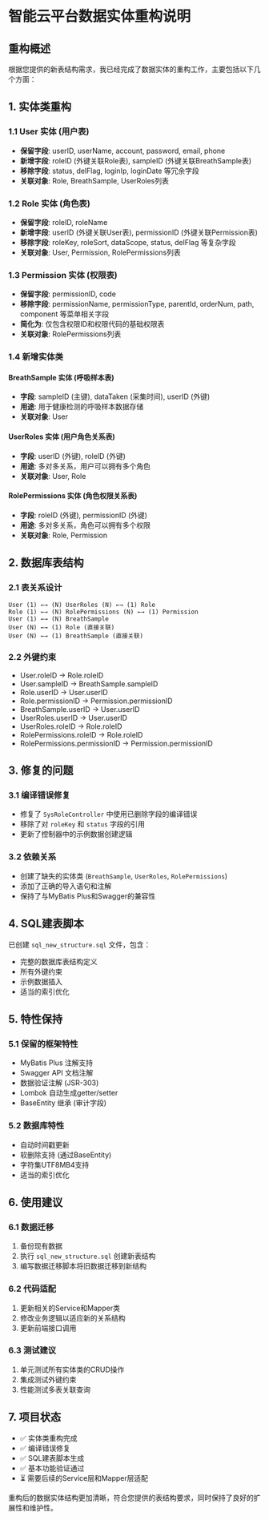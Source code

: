 # 智能云平台数据实体重构说明

## 重构概述

根据您提供的新表结构需求，我已经完成了数据实体的重构工作，主要包括以下几个方面：

## 1. 实体类重构

### 1.1 User 实体 (用户表)
- **保留字段**: userID, userName, account, password, email, phone
- **新增字段**: roleID (外键关联Role表), sampleID (外键关联BreathSample表)
- **移除字段**: status, delFlag, loginIp, loginDate 等冗余字段
- **关联对象**: Role, BreathSample, UserRoles列表

### 1.2 Role 实体 (角色表)
- **保留字段**: roleID, roleName
- **新增字段**: userID (外键关联User表), permissionID (外键关联Permission表)
- **移除字段**: roleKey, roleSort, dataScope, status, delFlag 等复杂字段
- **关联对象**: User, Permission, RolePermissions列表

### 1.3 Permission 实体 (权限表)
- **保留字段**: permissionID, code
- **移除字段**: permissionName, permissionType, parentId, orderNum, path, component 等菜单相关字段
- **简化为**: 仅包含权限ID和权限代码的基础权限表
- **关联对象**: RolePermissions列表

### 1.4 新增实体类

#### BreathSample 实体 (呼吸样本表)
- **字段**: sampleID (主键), dataTaken (采集时间), userID (外键)
- **用途**: 用于健康检测的呼吸样本数据存储
- **关联对象**: User

#### UserRoles 实体 (用户角色关系表)
- **字段**: userID (外键), roleID (外键)
- **用途**: 多对多关系，用户可以拥有多个角色
- **关联对象**: User, Role

#### RolePermissions 实体 (角色权限关系表)
- **字段**: roleID (外键), permissionID (外键)
- **用途**: 多对多关系，角色可以拥有多个权限
- **关联对象**: Role, Permission

## 2. 数据库表结构

### 2.1 表关系设计
```
User (1) ←→ (N) UserRoles (N) ←→ (1) Role
Role (1) ←→ (N) RolePermissions (N) ←→ (1) Permission
User (1) ←→ (N) BreathSample
User (N) ←→ (1) Role (直接关联)
User (N) ←→ (1) BreathSample (直接关联)
```

### 2.2 外键约束
- User.roleID → Role.roleID
- User.sampleID → BreathSample.sampleID
- Role.userID → User.userID
- Role.permissionID → Permission.permissionID
- BreathSample.userID → User.userID
- UserRoles.userID → User.userID
- UserRoles.roleID → Role.roleID
- RolePermissions.roleID → Role.roleID
- RolePermissions.permissionID → Permission.permissionID

## 3. 修复的问题

### 3.1 编译错误修复
- 修复了 `SysRoleController` 中使用已删除字段的编译错误
- 移除了对 `roleKey` 和 `status` 字段的引用
- 更新了控制器中的示例数据创建逻辑

### 3.2 依赖关系
- 创建了缺失的实体类 (`BreathSample`, `UserRoles`, `RolePermissions`)
- 添加了正确的导入语句和注解
- 保持了与MyBatis Plus和Swagger的兼容性

## 4. SQL建表脚本

已创建 `sql_new_structure.sql` 文件，包含：
- 完整的数据库表结构定义
- 所有外键约束
- 示例数据插入
- 适当的索引优化

## 5. 特性保持

### 5.1 保留的框架特性
- MyBatis Plus 注解支持
- Swagger API 文档注解
- 数据验证注解 (JSR-303)
- Lombok 自动生成getter/setter
- BaseEntity 继承 (审计字段)

### 5.2 数据库特性
- 自动时间戳更新
- 软删除支持 (通过BaseEntity)
- 字符集UTF8MB4支持
- 适当的索引优化

## 6. 使用建议

### 6.1 数据迁移
1. 备份现有数据
2. 执行 `sql_new_structure.sql` 创建新表结构
3. 编写数据迁移脚本将旧数据迁移到新结构

### 6.2 代码适配
1. 更新相关的Service和Mapper类
2. 修改业务逻辑以适应新的关系结构
3. 更新前端接口调用

### 6.3 测试建议
1. 单元测试所有实体类的CRUD操作
2. 集成测试外键约束
3. 性能测试多表关联查询

## 7. 项目状态

- ✅ 实体类重构完成
- ✅ 编译错误修复
- ✅ SQL建表脚本生成
- ✅ 基本功能验证通过
- ⏳ 需要后续的Service层和Mapper层适配

重构后的数据实体结构更加清晰，符合您提供的表结构要求，同时保持了良好的扩展性和维护性。 